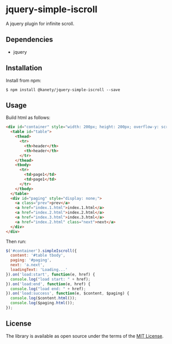# jquery-simple-iscroll

A jquery plugin for infinite scroll.

## Dependencies

* jquery

## Installation

Install from npm:

    $ npm install @kanety/jquery-simple-iscroll --save

## Usage

Build html as follows:

```html
<div id="container" style="width: 200px; height: 200px; overflow-y: scroll;">
  <table id="table">
    <thead>
      <tr>
        <th>header</th>
        <th>header</th>
      </tr>
    </thead>
    <tbody>
      <tr>
        <td>page1</td>
        <td>page1</td>
      </tr>
    </tbody>
  </table>
  <div id="paging" style="display: none;">
    <a class="prev">prev</a>
    <a href="index.1.html">index.1.html</a>
    <a href="index.2.html">index.2.html</a>
    <a href="index.3.html">index.3.html</a>
    <a href="index.2.html" class="next">next</a>
  </div>
</div>
```

Then run:

```javascript
$('#container').simpleIscroll({
  content: '#table tbody',
  paging: '#paging',
  next: 'a.next',
  loadingText: 'Loading...'
}).on('load:start', function(e, href) {
  console.log("load start: " + href);
}).on('load:end', function(e, href) {
  console.log("load end: " + href);
}).on('load:success', function(e, $content, $paging) {
  console.log($content.html());
  console.log($paging.html());
});
```

## License

The library is available as open source under the terms of the [MIT License](http://opensource.org/licenses/MIT).
